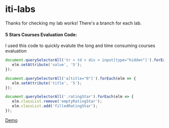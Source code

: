 # iti-labs

Thanks for checking my lab works! There's a branch for each lab.

#### 5 Stars Courses Evaluation Code:

I used this code to quickly evalute the long and time consuming courses evaluation

```javascript
document.querySelectorAll('tr > td > div > input[type="hidden"]').forEach(elm => {
   elm.setAttribute('value', '5');
});

document.querySelectorAll('a[title="0"]').forEach(elm => {
   elm.setAttribute('title', '5');
});

document.querySelectorAll('.ratingStar').forEach(elm => {
   elm.classList.remove('emptyRatingStar');
   elm.classList.add('filledRatingStar'); 
});
```

[Demo](https://www.awesomescreenshot.com/video/15183354?key=51d291750b51b058f043318b3a6d425b)

